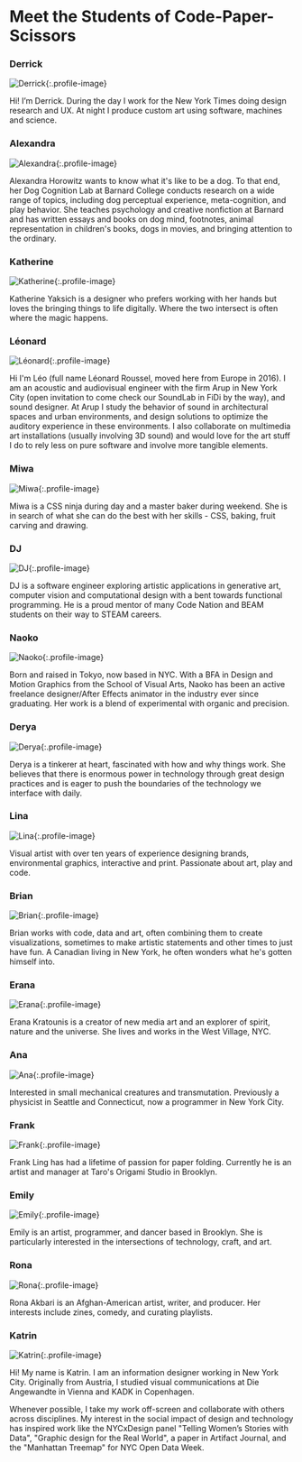# Meet the Students of Code-Paper-Scissors

### Derrick

![Derrick](assets/students/Derrick.jpg){:.profile-image}

Hi! I’m Derrick. During the day I work for the New York Times doing design research and UX. At night I produce custom art using software, machines and science.

### Alexandra

![Alexandra](assets/students/Alexandra.jpg){:.profile-image}

Alexandra Horowitz wants to know what it's like to be a dog. To that end, her Dog Cognition Lab at Barnard College conducts research on a wide range of topics, including dog perceptual experience, meta-cognition, and play behavior. She teaches psychology and creative nonfiction at Barnard and has written essays and books on dog mind, footnotes, animal representation in children's books, dogs in movies, and bringing attention to the ordinary.

### Katherine

![Katherine](assets/students/Katherine.jpg){:.profile-image}

Katherine Yaksich is a designer who prefers working with her hands but loves the bringing things to life digitally. Where the two intersect is often where the magic happens. 

### Léonard

![Léonard](assets/students/Léonard.jpg){:.profile-image}

Hi I'm Léo (full name Léonard Roussel, moved here from Europe in 2016). I am an acoustic and audiovisual engineer with the firm Arup in New York City (open invitation to come check our SoundLab in FiDi by the way), and sound designer. At Arup I study the behavior of sound in architectural spaces and urban environments, and design solutions to optimize the auditory experience in these environments. I also collaborate on multimedia art installations (usually involving 3D sound) and would love for the art stuff I do to rely less on pure software and involve more tangible elements.

### Miwa

![Miwa](assets/students/Miwa.jpg){:.profile-image}

Miwa is a CSS ninja during day and a master baker during weekend. She is in search of what she can do the best with her skills - CSS, baking, fruit carving and drawing.

### DJ

![DJ](assets/students/DJ.jpg){:.profile-image}

DJ is a software engineer exploring artistic applications in generative art, computer vision and computational design with a bent towards functional programming. He is a proud mentor of many Code Nation and BEAM students on their way to STEAM careers.

### Naoko

![Naoko](assets/students/Naoko.jpg){:.profile-image}

Born and raised in Tokyo, now based in NYC. With a BFA in Design and Motion Graphics from the School of Visual Arts, Naoko has been an active freelance designer/After Effects animator in the industry ever since graduating. Her work is a blend of experimental with organic and precision.

### Derya

![Derya](assets/students/Derya.png){:.profile-image}

Derya is a tinkerer at heart, fascinated with how and why things work. She believes that there is enormous power in technology through great design practices and is eager to push the boundaries of the technology we interface with daily. 

### Lina

![Lina](assets/students/Lina.png){:.profile-image}

Visual artist with over ten years of experience designing brands, environmental graphics, interactive and print. Passionate about art, play and code. 

### Brian

![Brian](assets/students/Brian.jpg){:.profile-image}

Brian works with code, data and art, often combining them to create visualizations, sometimes to make artistic statements and other times to just have fun. A Canadian living in New York, he often wonders what he's gotten himself into.

### Erana

![Erana](assets/students/Erana.jpg){:.profile-image}

Erana Kratounis is a creator of new media art and an explorer of spirit, nature and the universe. She lives and works in the West Village, NYC.

### Ana

![Ana](assets/students/Ana.jpg){:.profile-image}

Interested in small mechanical creatures and transmutation. Previously a physicist in Seattle and Connecticut, now a programmer in New York City.

### Frank

![Frank](assets/students/Frank.jpg){:.profile-image}

Frank Ling has had a lifetime of passion for paper folding. Currently he is an artist and manager at Taro's Origami Studio in Brooklyn.

### Emily

![Emily](assets/students/Emily.jpg){:.profile-image}

Emily is an artist, programmer, and dancer based in Brooklyn. She is particularly interested in the intersections of technology, craft, and art.

### Rona

![Rona](assets/students/Rona.png){:.profile-image}

Rona Akbari is an Afghan-American artist, writer, and producer. Her interests include zines, comedy, and curating playlists.

### Katrin

![Katrin](assets/students/Katrin.jpg){:.profile-image}

Hi! My name is Katrin. I am an information designer working in New York City. Originally from Austria, I studied visual communications at Die Angewandte in Vienna and KADK in Copenhagen. 

Whenever possible, I take my work off-screen and collaborate with others across disciplines. My interest in the social impact of design and technology has inspired work like the NYCxDesign panel "Telling Women’s Stories with Data", "Graphic design for the Real World", a paper in Artifact Journal, and the "Manhattan Treemap" for NYC Open Data Week. 
